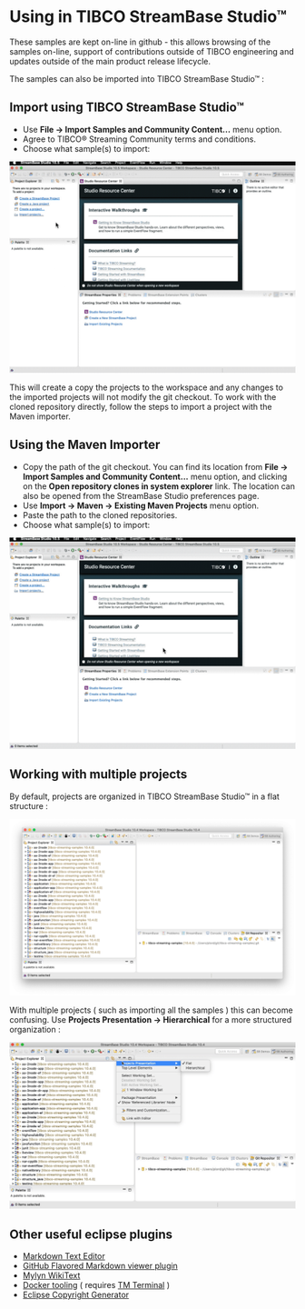 # Using in TIBCO StreamBase Studio&trade;

These samples are kept on-line in github - this allows browsing of the samples on-line,
support of contributions outside of TIBCO engineering and updates outside of the main
product release lifecycle.

The samples can also be imported into TIBCO StreamBase Studio&trade; :

## Import using TIBCO StreamBase Studio&trade;

* Use **File -> Import Samples and Community Content...** menu option.
* Agree to TIBCO&reg; Streaming Community terms and conditions.
* Choose what sample(s) to import:

![smartimport](loadsamples.gif)

This will create a copy the projects to the workspace and any changes to the imported projects will not modify the git checkout. To work with the cloned repository directly, follow the steps to import a project with the Maven importer.

## Using the Maven Importer

* Copy the path of the git checkout. You can find its location from **File -> Import Samples and Community Content...** menu option, and clicking on the **Open repository clones in system explorer** link. The location can also be opened from the StreamBase Studio preferences page.
* Use **Import -> Maven -> Existing Maven Projects** menu option.
* Paste the path to the cloned repositories.
* Choose what sample(s) to import:

![mavenimport](mavenimport.gif)

## Working with multiple projects

By default, projects are organized in TIBCO StreamBase Studio&trade; in a flat structure :

![flat](flat.png)

With multiple projects ( such as importing all the samples ) this can become confusing.  Use
**Projects Presentation -> Hierarchical** for a more structured organization :

![hierarchical](hierarchical.gif)

## Other useful eclipse plugins

* [Markdown Text Editor](https://marketplace.eclipse.org/content/markdown-text-editor)
* [GitHub Flavored Markdown viewer plugin](https://marketplace.eclipse.org/content/github-flavored-markdown-viewer-plugin)
* [Mylyn WikiText](https://marketplace.eclipse.org/content/mylyn-wikitext)
* [Docker tooling](https://marketplace.eclipse.org/content/eclipse-docker-tooling) ( requires [TM Terminal](https://marketplace.eclipse.org/content/tm-terminal) )
* [Eclipse Copyright Generator](https://jmini.github.io/Eclipse-Copyright-Generator/)